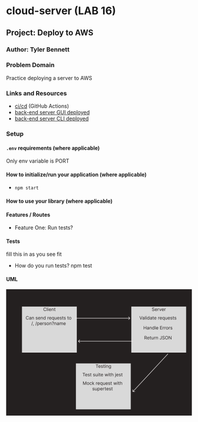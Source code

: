 # cloud-server (LAB 16)

## Project: Deploy to AWS

### Author: Tyler Bennett

### Problem Domain  

Practice deploying a server to AWS

### Links and Resources

- [ci/cd](https://github.com/tyler-bennett52/cloud-server/actions) (GitHub Actions)
- [back-end server GUI deployed](http://awspracticeserver-env.eba-pzngiwmv.us-east-1.elasticbeanstalk.com/)
- [back-end server CLI deployed](http://aws-practice-server-dev.us-east-1.elasticbeanstalk.com/)

### Setup

#### `.env` requirements (where applicable)

Only env variable is PORT

#### How to initialize/run your application (where applicable)

- `npm start`

#### How to use your library (where applicable)

#### Features / Routes

- Feature One: Run tests?

#### Tests

fill this in as you see fit

- How do you run tests? npm test

#### UML

![Lab-02 UML](assets/lab-02-uml.png)

